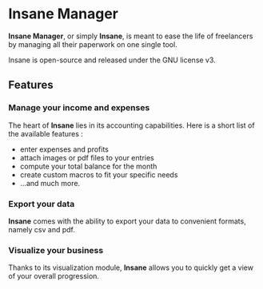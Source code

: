 Insane Manager
==============
**Insane Manager**, or simply **Insane**, is meant to ease the life of freelancers by managing all their paperwork on one single tool.

Insane is open-source and released under the GNU license v3.

Features
--------

### Manage your income and expenses
The heart of **Insane** lies in its accounting capabilities. Here is a short list of the available features :

- enter expenses and profits
- attach images or pdf files to your entries
- compute your total balance for the month
- create custom macros to fit your specific needs
- ...and much more.

### Export your data
**Insane** comes with the ability to export your data to convenient formats, namely csv and pdf.

### Visualize your business
Thanks to its visualization module, **Insane** allows you to quickly get a view of your overall progression.
